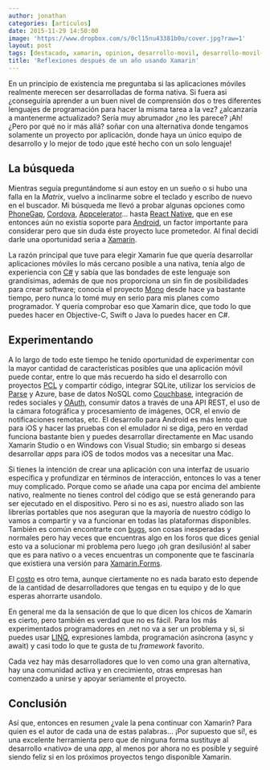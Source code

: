 ```yaml
---
author: jonathan
categories: [articulos]
date: 2015-11-29 14:50:00
image: 'https://www.dropbox.com/s/0cl15nu43381b0o/cover.jpg?raw=1'
layout: post
tags: [destacado, xamarin, opinion, desarrollo-movil, desarrollo-movil-multiplataforma, c-sharp, .net]
title: 'Reflexiones después de un año usando Xamarin'
---
```


En un principio de existencia me preguntaba si las aplicaciones móviles realmente merecen ser desarrolladas de forma nativa. Si fuera asi ¿conseguiría aprender a un buen nivel de comprensión dos o tres diferentes lenguajes de programación para hacer la misma tarea a la vez?<!--more--> ¿alcanzaria a mantenerme actualizado? Sería muy abrumador ¿no les parece? ¡Ah! ¿Pero por qué no ir más allá? soñar con una alternativa donde tengamos solamente un proyecto por aplicación, donde haya un único equipo de desarrollo y lo mejor de todo ¡que esté hecho con un solo lenguaje!

## La búsqueda

Mientras seguía preguntándome si aun estoy en un sueño o si hubo una falla en la *Matrix*, vuelvo a inclinarme sobre el teclado y escribo de nuevo en el buscador. Mi búsqueda me llevó a probar algunas opciones como [PhoneGap][phonegap], [Cordova][cordova], [Appcelerator][appcelerator]… hasta [React Native][react-native], que en ese entonces aún no existía soporte para [Android][android], un factor importante para considerar pero que sin duda éste proyecto luce prometedor. Al final decidí darle una oportunidad seria a [Xamarin][xamarin].

La razón principal que tuve para elegir Xamarin fue que quería desarrollar aplicaciones móviles lo más cercano posible a una nativa, tenía algo de experiencia con [C#][csharp] y sabía que las bondades de este lenguaje son grandísimas, además de que nos proporciona un sin fin de posibilidades para crear software; conocía el proyecto [Mono][mono-project] desde hace ya bastante tiempo, pero nunca lo tomé muy en serio para mis planes como programador. Y quería comprobar eso que Xamarin dice, que todo lo que puedes hacer en Objective-C, Swift o Java lo puedes hacer en C#.

## Experimentando

A lo largo de todo este tiempo he tenido oportunidad de experimentar con la mayor cantidad de características posibles que una aplicación móvil puede contar, entre lo que más recuerdo ha sido el desarrollo con proyectos [PCL][pcl] y compartir código, integrar SQLite, utilizar los servicios de [Parse][parse] y Azure, base de datos NoSQL como [Couchbase][couchbase], integración de redes sociales y [OAuth][oauth], consumir datos a través de una API REST, el uso de la cámara fotográfica y procesamiento de imágenes, OCR, el envío de notificaciones remotas, etc. El desarrollo para Android es más lento que para iOS y hacer las pruebas con el emulador ni se diga, pero en verdad funciona bastante bien y puedes desarrollar directamente en Mac usando Xamarin Studio o en Windows con Visual Studio; sin embargo si deseas desarrollar *apps* para iOS de todos modos vas a necesitar una Mac.

Si tienes la intención de crear una aplicación con una interfaz de usuario específica y profundizar en términos de interacción, entonces lo vas a tener muy complicado. Porque como se añade una capa por encima del ambiente nativo, realmente no tienes control del código que se está generando para ser ejecutado en el dispositivo. Pero si no es asi, nuestro aliado son las librerías portables que nos aseguran que la mayoría de nuestro código lo vamos a compartir y va a funcionar en todas las plataformas disponibles. También es común encontrarte con [bugs][xamarin-bugs], son cosas inesperadas y normales pero hay veces que encuentras algo en los foros que dices genial esto va a solucionar mi problema pero luego ¡oh gran desilusión! al saber que es para nativo o a veces encuentras un componente que te fascinaría que existiera una versión para [Xamarin.Forms][xamarin.forms].

El [costo][xamarin-price] es otro tema, aunque ciertamente no es nada barato esto depende de la cantidad de desarrolladores que tengas en tu equipo y de lo que esperas ahorrarte usandolo.

En general me da la sensación de que lo que dicen los chicos de Xamarin es cierto, pero también es verdad que no es fácil. Para los más experimentados programadores en .net no va a ser un problema y si, si puedes usar [LINQ][linq], expresiones lambda, programación asíncrona (async y await) y casi todo lo que te gusta de tu *framework* favorito.

Cada vez hay más desarrolladores que lo ven como una gran alternativa, hay una comunidad activa y en crecimiento, otras empresas han comenzado a unirse y apoyar seriamente el proyecto.

## Conclusión

Así que, entonces en resumen ¿vale la pena continuar con Xamarin? Para quien es el autor de cada una de estas palabras... ¡Por supuesto que sí!, es una excelente herramienta pero que de ninguna forma sustituye al desarrollo «nativo» de una *app*, al menos por ahora no es posible y seguiré siendo feliz si en los próximos proyectos tengo disponible Xamarin.

[phonegap]: http://phonegap.com/
[cordova]: https://cordova.apache.org/
[appcelerator]: http://www.appcelerator.com/
[react-native]: https://facebook.github.io/react-native/
[android]: https://www.android.com/
[xamarin]: https://xamarin.com/
[csharp]: https://en.wikipedia.org/wiki/C_Sharp_%28programming_language%29
[mono-project]: http://www.mono-project.com/
[pcl]: https://msdn.microsoft.com/en-us/library/gg597391%28v=vs.110%29.aspx
[parse]: https://www.parse.com/?
[couchbase]: http://www.couchbase.com/nosql-databases/couchbase-mobile
[oauth]: http://oauth.net/
[xamarin-bugs]: https://bugzilla.xamarin.com/buglist.cgi?chfield=[Bug%20creation]&chfieldfrom=24h
[xamarin.forms]: https://xamarin.com/forms
[xamarin-price]: https://store.xamarin.com/
[linq]: https://msdn.microsoft.com/en-us/library/bb397926.aspx
